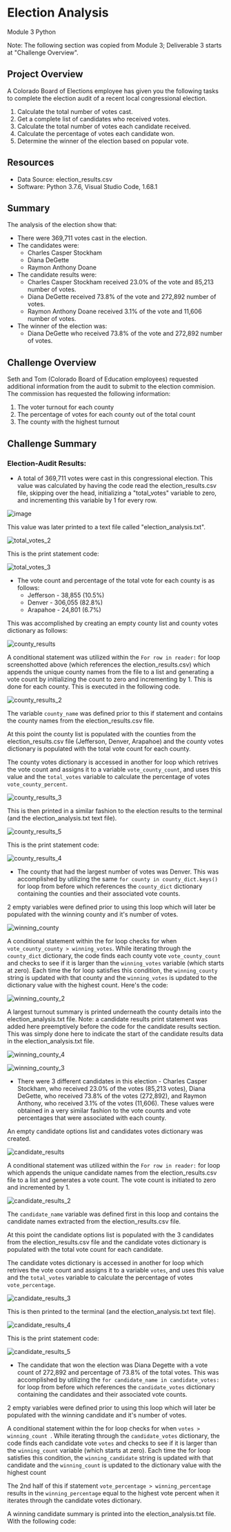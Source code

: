 # Election Analysis
Module 3 Python

Note: The following section was copied from Module 3; Deliverable 3 starts at "Challenge Overview".
## Project Overview
A Colorado Board of Elections employee has given you the following tasks to complete the election audit of a recent local congressional election.

1. Calculate the total number of votes cast.
2. Get a complete list of candidates who received votes.
3. Calculate the total  number of votes each candidate received.
4. Calculate the percentage of votes each candidate won.
5. Determine the winner of the election based on popular vote.

## Resources
- Data Source: election_results.csv
- Software: Python 3.7.6, Visual Studio Code, 1.68.1

## Summary
The analysis of the election show that:
- There were 369,711 votes cast in the election.
- The candidates were:
  - Charles Casper Stockham
  - Diana DeGette
  - Raymon Anthony Doane
- The candidate results were:
  - Charles Casper Stockham received 23.0% of the vote and 85,213 number of votes.
  - Diana DeGette received 73.8% of the vote and 272,892 number of votes.
  - Raymon Anthony Doane received 3.1% of the vote and 11,606 number of votes.
- The winner of the election was:
  - Diana DeGette who received 73.8% of the vote and 272,892 number of votes.

## Challenge Overview

Seth and Tom (Colorado Board of Education employees) requested additional information from the audit to submit to the election commision. The commission has requested the following information:

1. The voter turnout for each county
2. The percentage of votes for each county out of the total count
3. The county with the highest turnout

## Challenge Summary
### Election-Audit Results:
- A total of 369,711 votes were cast in this congressional election. This value was calculated by having the code read the election_results.csv file, skipping over the head, initializing a "total_votes" variable to zero, and incrementing this variable by 1 for every row.

![image](https://user-images.githubusercontent.com/107309793/177759468-7730311f-91af-47ad-8d13-9d050105aa40.png)

This value was later printed to a text file called "election_analysis.txt".

![total_votes_2](https://user-images.githubusercontent.com/107309793/177760240-a052554a-8a03-4cad-9d3c-77a092739387.png)

This is the print statement code:

![total_votes_3](https://user-images.githubusercontent.com/107309793/177760419-ead2e80e-f36e-4ad5-a7aa-24b8a846a99c.png)

- The vote count and percentage of the total vote for each county is as follows:
  - Jefferson - 38,855 (10.5%)
  - Denver - 306,055 (82.8%)
  - Arapahoe - 24,801 (6.7%)
  
This was accomplished by creating an empty county list and county votes dictionary as follows:

![county_results](https://user-images.githubusercontent.com/107309793/177763389-c0dcd842-cb33-4dcc-8eab-c30edc84597b.png)

A conditional statement was utilized within the `For row in reader:` for loop screenshotted above (which references the election_results.csv) which appends the unique county names from the file to a list and generating a vote count by initializing the count to zero and incrementing by 1. This is done for each county. This is executed in the following code.
 
  ![county_results_2](https://user-images.githubusercontent.com/107309793/177764654-0404fdfa-cebf-46c3-8f78-f190a3132d06.png)
  
The variable `county_name` was defined prior to this if statement and contains the county names from the election_results.csv file.
  
At this point the county list is populated with the counties from the election_results.csv file (Jefferson, Denver, Arapahoe) and the county votes dictionary is populated with the total vote count for each county.

The county votes dictionary is accessed in another for loop which retrives the vote count and assigns it to a variable `vote_county_count`, and uses this value and the `total_votes` variable to calculate the percentage of votes `vote_county_percent`.

![county_results_3](https://user-images.githubusercontent.com/107309793/177765715-421c3fd4-b6d8-4214-9e59-a9386238c48d.png)

This is then printed in a similar fashion to the election results to the terminal (and the election_analysis.txt text file).

![county_results_5](https://user-images.githubusercontent.com/107309793/177766547-1d16a08f-9cb7-415b-a04f-b0c78d2a5cfb.png)

This is the print statement code:

![county_results_4](https://user-images.githubusercontent.com/107309793/177765869-7062320e-494a-4119-a08f-716bb514d8c1.png)

- The county that had the largest number of votes was Denver. This was accomplished by utilizing the same `for county in county_dict.keys()` for loop from before which references the `county_dict` dictionary containing the counties and their associated vote counts.

2 empty variables were defined prior to using this loop which will later be populated with the winning county and it's number of votes.

![winning_county](https://user-images.githubusercontent.com/107309793/177767863-46b03d59-84b1-4b05-b3ac-bcc99a7373d9.png)

A conditional statement within the for loop checks for when `vote_county_county > winning_votes`. While iterating through the `county_dict` dictionary, the code finds each county vote `vote_county_count` and checks to see if it is larger than the `winning_votes` variable (which starts at zero). Each time the for loop satisfies this condition, the `winning_county` string is updated with that county and the `winning_votes` is updated to the dictionary value with the highest count. Here's the code:

![winning_county_2](https://user-images.githubusercontent.com/107309793/177769154-8bfd03f7-2d29-465e-b421-3261c5e96c58.png)

A largest turnout summary is printed underneath the county details into the election_analysis.txt file. Note: a candidate results print statement was added here preemptively before the code for the candidate results section. This was simply done here to indicate the start of the candidate results data in the election_analysis.txt file.

![winning_county_4](https://user-images.githubusercontent.com/107309793/177770596-ecceb625-a70a-42ce-9327-de89fb02851f.png)

![winning_county_3](https://user-images.githubusercontent.com/107309793/177770427-7d8e0d37-27f4-458a-824b-e9b754de2ef4.png)

- There were 3 different candidates in this election - Charles Casper Stockham, who received 23.0% of the votes (85,213 votes), Diana DeGette, who received 73.8% of the votes (272,892), and Raymon Anthony, who received 3.1% of the votes (11,606). These values were obtained in a very similar fashion to the vote counts and vote percentages that were associated with each county.

An empty candidate options list and candidates votes dictionary was created.

![candidate_results](https://user-images.githubusercontent.com/107309793/177889753-7df51d00-a0ee-4915-837c-b4fcb0bdd616.png)

A conditional statement was utilized within the `For row in reader:` for loop which appends the unique candidate names from the election_results.csv file to a list and generates a vote count. The vote count is initiated to zero and incremented by 1.

![candidate_results_2](https://user-images.githubusercontent.com/107309793/177891156-0c52a018-8f37-4a4d-9fcf-be2751f5cea5.png)

The `candidate_name` variable was defined first in this loop and contains the candidate names extracted from the election_results.csv file.

At this point the candidate options list is populated with the 3 candidates from the election_results.csv file and the candidate votes dictionary is populated with the total vote count for each candidate.

The candidate votes dictionary is accessed in another for loop which retrives the vote count and assigns it to a variable `votes`, and uses this value and the `total_votes` variable to calculate the percentage of votes `vote_percentage`.

![candidate_results_3](https://user-images.githubusercontent.com/107309793/177892637-f44908ca-9f32-4d78-8f0c-c6e539d9a622.png)

This is then printed to the terminal (and the election_analysis.txt text file).

![candidate_results_4](https://user-images.githubusercontent.com/107309793/177892757-9e04c2c5-b2e1-4b22-b4ce-bb531b0d7da9.png)

This is the print statement code:

![candidate_results_5](https://user-images.githubusercontent.com/107309793/177893568-c5a82f86-8387-433e-a513-d642aa8e7915.png)

- The candidate that won the election was Diana Degette with a vote count of 272,892 and percentage of 73.8% of the total votes. This was accomplished by utilizing the `for candidate_name in candidate_votes:` for loop from before which references the `candidate_votes` dictionary containing the candidates and their associated vote counts.

2 empty variables were defined prior to using this loop which will later be populated with the winning candidate and it's number of votes.

A conditional statement within the for loop checks for when `votes > winning_count `. While iterating through the `candidate_votes` dictionary, the code finds each candidate vote `votes` and checks to see if it is larger than the `winning_count` variable (which starts at zero). Each time the for loop satisfies this condition, the `winning_candidate` string is updated with that candidate and the `winning_count` is updated to the dictionary value with the highest count

The 2nd half of this if statement `vote_percentage > winning_percentage` results in the `winning_percentage` equal to the highest vote percent when it iterates through the candidate votes dictionary.

A winning candidate summary is printed into the election_analysis.txt file. With the following code:



